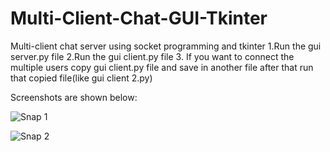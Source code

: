 # Multi-Client-Chat-GUI-Tkinter
Multi-client chat server using socket programming and tkinter
1.Run the gui server.py file 
2.Run the gui client.py file 
3. If you want to connect the multiple users copy gui client.py file and save in another file after that run that copied file(like gui client 2.py)  

Screenshots are shown below:


![Snap 1](https://user-images.githubusercontent.com/89312403/168117298-15171167-4389-4bc1-a2c2-b8328292a2cc.png)


![Snap 2](https://user-images.githubusercontent.com/89312403/168117364-82294873-214b-4d6e-b90e-d611852f177f.png)

